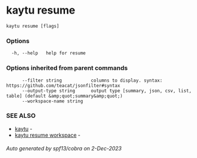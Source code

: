 # kaytu resume



```
kaytu resume [flags]
```

### Options

```
  -h, --help   help for resume
```

### Options inherited from parent commands

```
      --filter string           columns to display. syntax: https://github.com/teacat/jsonfilter#syntax
      --output-type string      output type [summary, json, csv, list, table] (default &amp;quot;summary&amp;quot;)
      --workspace-name string   
```

### SEE ALSO

* [kaytu](.)	 - 
* [kaytu resume workspace](kaytu_resume_workspace)	 - 

###### Auto generated by spf13/cobra on 2-Dec-2023
